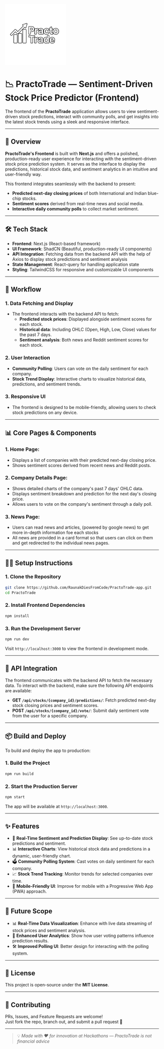 

<img src="https://github.com/RaunakDiesFromCode/PractoTrade-app/blob/main/public/practo.png" alt="drawing" width="200"/>

# 📉 PractoTrade — Sentiment-Driven Stock Price Predictor (Frontend)

The frontend of the **PractoTrade** application allows users to view sentiment-driven stock predictions, interact with community polls, and get insights into the latest stock trends using a sleek and responsive interface.

---

## 🚀 Overview

**PractoTrade's Frontend** is built with **Next.js** and offers a polished, production-ready user experience for interacting with the sentiment-driven stock price prediction system. It serves as the interface to display the predictions, historical stock data, and sentiment analytics in an intuitive and user-friendly way.

This frontend integrates seamlessly with the backend to present:
- **Predicted next-day closing prices** of both International and Indian blue-chip stocks.
- **Sentiment scores** derived from real-time news and social media.
- **Interactive daily community polls** to collect market sentiment.

---

## 🛠️ Tech Stack

- **Frontend**: Next.js (React-based framework)
- **UI Framework**: ShadCN (Beautiful, production-ready UI components)
- **API Integration**: Fetching data from the backend API with the help of Axios to display stock predictions and sentiment analysis
- **State Management**: React-query for handling application state
- **Styling**: TailwindCSS for responsive and customizable UI components

---

## 🔁 Workflow

### 1. **Data Fetching and Display**
- The frontend interacts with the backend API to fetch:
  - **Predicted stock prices**: Displayed alongside sentiment scores for each stock.
  - **Historical data**: Including OHLC (Open, High, Low, Close) values for the past 7 days.
  - **Sentiment analysis**: Both news and Reddit sentiment scores for each stock.

### 2. **User Interaction**
- **Community Polling**: Users can vote on the daily sentiment for each company.
- **Stock Trend Display**: Interactive charts to visualize historical data, predictions, and sentiment trends.

### 3. **Responsive UI**
- The frontend is designed to be mobile-friendly, allowing users to check stock predictions on any device.

---

## 📊 Core Pages & Components

### **1. Home Page**:
- Displays a list of companies with their predicted next-day closing price.
- Shows sentiment scores derived from recent news and Reddit posts.

### **2. Company Details Page**:
- Shows detailed charts of the company's past 7 days' OHLC data.
- Displays sentiment breakdown and prediction for the next day's closing price.
- Allows users to vote on the company's sentiment through a daily poll.

### **3. News Page**:
- Users can read news and articles, (powered by google news) to get more in-depth information foe each stocks
- All news are provided in a card format so that users can click on them and get redirected to the individual news pages.

---

## 🧑‍💻 Setup Instructions

### 1. Clone the Repository

```bash
git clone https://github.com/RaunakDiesFromCode/PractoTrade-app.git
cd PractoTrade
```

### 2. Install Frontend Dependencies

```bash
npm install
```

### 3. Run the Development Server

```bash
npm run dev
```

Visit `http://localhost:3000` to view the frontend in development mode.

---

## 🔗 API Integration

The frontend communicates with the backend API to fetch the necessary data. To interact with the backend, make sure the following API endpoints are available:

- **GET `/api/stocks/{company_id}/predictions/`**: Fetch predicted next-day stock closing prices and sentiment scores.
- **POST `/api/stocks/{company_id}/vote/`**: Submit daily sentiment vote from the user for a specific company.

---

## 📦 Build and Deploy

To build and deploy the app to production:

### 1. Build the Project

```bash
npm run build
```

### 2. Start the Production Server

```bash
npm start
```

The app will be available at `http://localhost:3000`.

---

## ✨ Features

- 🔁 **Real-Time Sentiment and Prediction Display**: See up-to-date stock predictions and sentiment.
- 📊 **Interactive Charts**: View historical stock data and predictions in a dynamic, user-friendly chart.
- 🗳️ **Community Polling System**: Cast votes on daily sentiment for each company.
- 📈 **Stock Trend Tracking**: Monitor trends for selected companies over time.
- 📱 **Mobile-Friendly UI**: Improve for mobile with a Progressive Web App (PWA) approach.

---

## 🚣 Future Scope

- 📊 **Real-Time Data Visualization**: Enhance with live data streaming of stock prices and sentiment analysis.
- 🧠 **Enhanced User Analytics**: Show how user voting patterns influence prediction results.
- 🛠️ **Improved Polling UI**: Better design for interacting with the polling system.

---

## 📄 License

This project is open-source under the **MIT License**.

---

## 🔗 Contributing

PRs, Issues, and Feature Requests are welcome!\
Just fork the repo, branch out, and submit a pull request 🙌

---

> 💡 *Made with ❤️ for innovation at Hackathons — PractoTrade is not financial advice*
